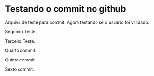 # Testando o commit no github

Arquivo de teste para commit. Agora testando se o usuário foi validado.

Segundo Teste.

Terceiro Teste.

Quarto commit.

Quinto commit.

Sexto commit.